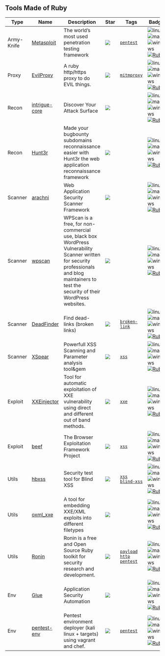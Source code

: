 
## Tools Made of Ruby

| Type | Name | Description | Star | Tags | Badges |
| --- | --- | --- | --- | --- | --- |
|Army-Knife|[Metasploit](https://github.com/rapid7/metasploit-framework)|The world’s most used penetration testing framework|![](https://img.shields.io/github/stars/rapid7/metasploit-framework?label=%20)|[`pentest`](/categorize/tags/pentest.md)|![linux](/images/linux.png)![macos](/images/apple.png)![windows](/images/windows.png)[![Ruby](/images/ruby.png)](/categorize/langs/Ruby.md)|
|Proxy|[EvilProxy](https://github.com/bbtfr/evil-proxy)|A ruby http/https proxy to do EVIL things.|![](https://img.shields.io/github/stars/bbtfr/evil-proxy?label=%20)|[`mitmproxy`](/categorize/tags/mitmproxy.md)|![linux](/images/linux.png)![macos](/images/apple.png)![windows](/images/windows.png)[![Ruby](/images/ruby.png)](/categorize/langs/Ruby.md)|
|Recon|[intrigue-core](https://github.com/intrigueio/intrigue-core)|Discover Your Attack Surface |![](https://img.shields.io/github/stars/intrigueio/intrigue-core?label=%20)||![linux](/images/linux.png)![macos](/images/apple.png)![windows](/images/windows.png)[![Ruby](/images/ruby.png)](/categorize/langs/Ruby.md)|
|Recon|[Hunt3r](https://github.com/EasyRecon/Hunt3r)|Made your bugbounty subdomains reconnaissance easier with Hunt3r the web application reconnaissance framework|![](https://img.shields.io/github/stars/EasyRecon/Hunt3r?label=%20)||![linux](/images/linux.png)![macos](/images/apple.png)![windows](/images/windows.png)[![Ruby](/images/ruby.png)](/categorize/langs/Ruby.md)|
|Scanner|[arachni](https://github.com/Arachni/arachni)|Web Application Security Scanner Framework |![](https://img.shields.io/github/stars/Arachni/arachni?label=%20)||![linux](/images/linux.png)![macos](/images/apple.png)![windows](/images/windows.png)[![Ruby](/images/ruby.png)](/categorize/langs/Ruby.md)|
|Scanner|[wpscan](https://github.com/wpscanteam/wpscan)|WPScan is a free, for non-commercial use, black box WordPress Vulnerability Scanner written for security professionals and blog maintainers to test the security of their WordPress websites. |![](https://img.shields.io/github/stars/wpscanteam/wpscan?label=%20)||![linux](/images/linux.png)![macos](/images/apple.png)![windows](/images/windows.png)[![Ruby](/images/ruby.png)](/categorize/langs/Ruby.md)|
|Scanner|[DeadFinder](https://github.com/hahwul/deadfinder)|Find dead-links (broken links)|![](https://img.shields.io/github/stars/hahwul/deadfinder?label=%20)|[`broken-link`](/categorize/tags/broken-link.md)|![linux](/images/linux.png)![macos](/images/apple.png)![windows](/images/windows.png)[![Ruby](/images/ruby.png)](/categorize/langs/Ruby.md)|
|Scanner|[XSpear](https://github.com/hahwul/XSpear)|Powerfull XSS Scanning and Parameter analysis tool&gem |![](https://img.shields.io/github/stars/hahwul/XSpear?label=%20)|[`xss`](/categorize/tags/xss.md)|![linux](/images/linux.png)![macos](/images/apple.png)![windows](/images/windows.png)[![Ruby](/images/ruby.png)](/categorize/langs/Ruby.md)|
|Exploit|[XXEinjector](https://github.com/enjoiz/XXEinjector)|Tool for automatic exploitation of XXE vulnerability using direct and different out of band methods.|![](https://img.shields.io/github/stars/enjoiz/XXEinjector?label=%20)|[`xxe`](/categorize/tags/xxe.md)|![linux](/images/linux.png)![macos](/images/apple.png)![windows](/images/windows.png)[![Ruby](/images/ruby.png)](/categorize/langs/Ruby.md)|
|Exploit|[beef](https://github.com/beefproject/beef)|The Browser Exploitation Framework Project|![](https://img.shields.io/github/stars/beefproject/beef?label=%20)|[`xss`](/categorize/tags/xss.md)|![linux](/images/linux.png)![macos](/images/apple.png)![windows](/images/windows.png)[![Ruby](/images/ruby.png)](/categorize/langs/Ruby.md)|
|Utils|[hbxss](https://github.com/hahwul/hbxss)|Security test tool for Blind XSS|![](https://img.shields.io/github/stars/hahwul/hbxss?label=%20)|[`xss`](/categorize/tags/xss.md) [`blind-xss`](/categorize/tags/blind-xss.md)|![linux](/images/linux.png)![macos](/images/apple.png)![windows](/images/windows.png)[![Ruby](/images/ruby.png)](/categorize/langs/Ruby.md)|
|Utils|[oxml_xxe](https://github.com/BuffaloWill/oxml_xxe)|A tool for embedding XXE/XML exploits into different filetypes |![](https://img.shields.io/github/stars/BuffaloWill/oxml_xxe?label=%20)||![linux](/images/linux.png)![macos](/images/apple.png)![windows](/images/windows.png)[![Ruby](/images/ruby.png)](/categorize/langs/Ruby.md)|
|Utils|[Ronin](https://github.com/ronin-rb/ronin)|Ronin is a free and Open Source Ruby toolkit for security research and development.|![](https://img.shields.io/github/stars/ronin-rb/ronin?label=%20)|[`payload`](/categorize/tags/payload.md) [`http`](/categorize/tags/http.md) [`pentest`](/categorize/tags/pentest.md)|![linux](/images/linux.png)![macos](/images/apple.png)![windows](/images/windows.png)[![Ruby](/images/ruby.png)](/categorize/langs/Ruby.md)|
|Env|[Glue](https://github.com/OWASP/glue)|Application Security Automation|![](https://img.shields.io/github/stars/OWASP/glue?label=%20)||![linux](/images/linux.png)![macos](/images/apple.png)![windows](/images/windows.png)[![Ruby](/images/ruby.png)](/categorize/langs/Ruby.md)|
|Env|[pentest-env](https://github.com/Sliim/pentest-env)|Pentest environment deployer (kali linux + targets) using vagrant and chef.|![](https://img.shields.io/github/stars/Sliim/pentest-env?label=%20)|[`pentest`](/categorize/tags/pentest.md)|![linux](/images/linux.png)![macos](/images/apple.png)![windows](/images/windows.png)[![Ruby](/images/ruby.png)](/categorize/langs/Ruby.md)|


